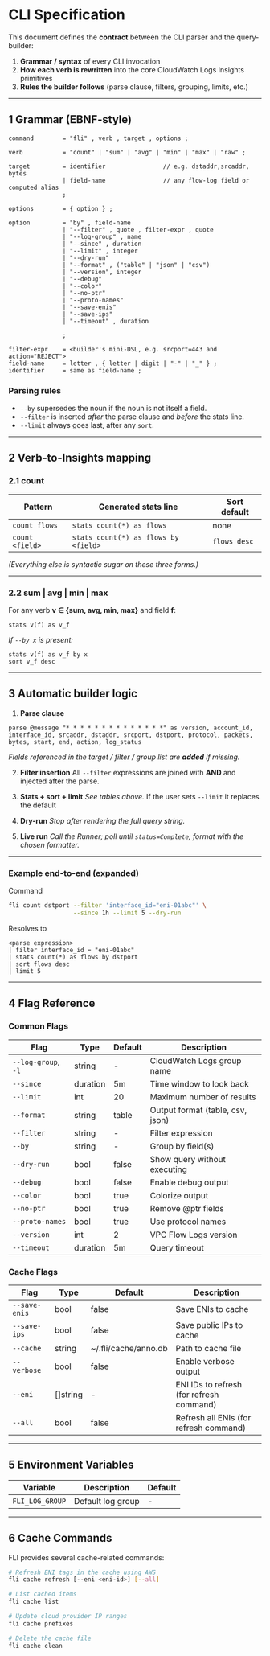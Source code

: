 # CLI Specification

This document defines the **contract** between the CLI parser and the query-builder:
1. **Grammar / syntax** of every CLI invocation
2. **How each verb is rewritten** into the core CloudWatch Logs Insights primitives
3. **Rules the builder follows** (parse clause, filters, grouping, limits, etc.)

---

## 1  Grammar (EBNF-style)

```ebnf
command        = "fli" , verb , target , options ;

verb           = "count" | "sum" | "avg" | "min" | "max" | "raw" ;

target         = identifier                // e.g. dstaddr,srcaddr, bytes
               | field-name                // any flow-log field or computed alias
               ;

options        = { option } ;

option         = "by" , field-name
               | "--filter" , quote , filter-expr , quote
               | "--log-group" , name
               | "--since" , duration
               | "--limit" , integer
               | "--dry-run"
               | "--format" , ("table" | "json" | "csv")
               | "--version", integer
               | "--debug"
               | "--color"
               | "--no-ptr"
               | "--proto-names"
               | "--save-enis"
               | "--save-ips"
               | "--timeout" , duration

               ;

filter-expr    = <builder's mini-DSL, e.g. srcport=443 and action="REJECT">
field-name     = letter , { letter | digit | "-" | "_" } ;
identifier     = same as field-name ;
```

### Parsing rules

* `--by` supersedes the noun if the noun is not itself a field.
* `--filter` is inserted *after* the parse clause and *before* the stats line.
* `--limit` always goes last, after any `sort`.

---

## 2  Verb-to-Insights mapping

### 2.1 count

| Pattern                     | Generated **stats** line             | Sort default              |
| --------------------------- | ------------------------------------ | ------------------------- |
| `count flows`               | `stats count(*) as flows`            | none                      |
| `count <field>`             | `stats count(*) as flows by <field>` | `flows desc`              |

*(Everything else is syntactic sugar on these three forms.)*

---

### 2.2 sum | avg | min | max

For any verb **v ∈ {sum, avg, min, max}** and field **f**:

```
stats v(f) as v_f
```

*If `--by x` is present:*

```
stats v(f) as v_f by x
sort v_f desc
```

---

## 3  Automatic builder logic

1. **Parse clause**

```insights
parse @message "* * * * * * * * * * * * * *" as version, account_id, interface_id, srcaddr, dstaddr, srcport, dstport, protocol, packets, bytes, start, end, action, log_status
```

   *Fields referenced in the target / filter / group list are **added** if missing.*

2. **Filter insertion**
   All `--filter` expressions are joined with **AND** and injected after the parse.

3. **Stats + sort + limit**
   *See tables above.*
   If the user sets `--limit` it replaces the default

4. **Dry-run**
   *Stop after rendering the full query string.*

5. **Live run**
   *Call the Runner; poll until `status=Complete`; format with the chosen formatter.*

---

### Example end-to-end (expanded)

Command

```bash
fli count dstport --filter 'interface_id="eni-01abc"' \
                  --since 1h --limit 5 --dry-run
```

Resolves to

```insights
<parse expression>
| filter interface_id = "eni-01abc"
| stats count(*) as flows by dstport
| sort flows desc
| limit 5
```

---

## 4  Flag Reference

### Common Flags

| Flag | Type | Default | Description |
|------|------|---------|-------------|
| `--log-group`, `-l` | string | - | CloudWatch Logs group name |
| `--since` | duration | 5m | Time window to look back |
| `--limit` | int | 20 | Maximum number of results |
| `--format` | string | table | Output format (table, csv, json) |
| `--filter` | string | - | Filter expression |
| `--by` | string | - | Group by field(s) |
| `--dry-run` | bool | false | Show query without executing |
| `--debug` | bool | false | Enable debug output |
| `--color` | bool | true | Colorize output |
| `--no-ptr` | bool | true | Remove @ptr fields |
| `--proto-names` | bool | true | Use protocol names |
| `--version` | int | 2 | VPC Flow Logs version |
| `--timeout` | duration | 5m | Query timeout |

### Cache Flags

| Flag | Type | Default | Description |
|------|------|---------|-------------|
| `--save-enis` | bool | false | Save ENIs to cache |
| `--save-ips` | bool | false | Save public IPs to cache |
| `--cache` | string | ~/.fli/cache/anno.db | Path to cache file |
| `--verbose` | bool | false | Enable verbose output |
| `--eni` | []string | - | ENI IDs to refresh (for refresh command) |
| `--all` | bool | false | Refresh all ENIs (for refresh command) |



---

## 5  Environment Variables

| Variable | Description | Default |
|----------|-------------|---------|
| `FLI_LOG_GROUP` | Default log group | - |

---

## 6  Cache Commands

FLI provides several cache-related commands:

```bash
# Refresh ENI tags in the cache using AWS
fli cache refresh [--eni <eni-id>] [--all]

# List cached items
fli cache list

# Update cloud provider IP ranges
fli cache prefixes

# Delete the cache file
fli cache clean
```
